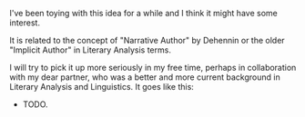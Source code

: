 <!--
.. title: Experiments with replicating elements of style with Transformer
.. slug: experiments-with-replicating-elements-of-style-with-transformer
.. date: 2019-11-09 17:24:31 UTC+01:00
.. tags: 
.. category: 
.. link: 
.. description: 
.. type: text
.. status:
-->

I've been toying with this idea for a while and I think it might have some interest.

It is related to the concept of "Narrative Author" by Dehennin or the older "Implicit Author" in Literary Analysis terms.

I will try to pick it up more seriously in my free time, perhaps in collaboration with my dear partner, who was a better and more current background in Literary Analysis and Linguistics. It goes like this:

- TODO.
